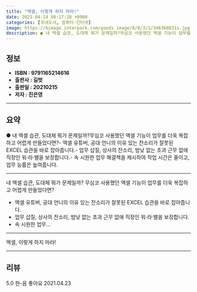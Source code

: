 ```yaml
---
title: "엑셀, 이렇게 하지 마라!"
date: 2021-04-24 08:17:28 +0900
categories: [국내도서, 컴퓨터-인터넷]
image: https://bimage.interpark.com/goods_image/8/8/3/1/346368831s.jpg
description: ● 내 엑셀 습관, 도대체 뭐가 문제일까?무심코 사용했던 엑셀 기능이 업무를 더욱 복잡하고 어렵게 만들었다면?- 엑셀 유튜버, 공대 언니의 이유 있는 잔소리가 잘못된 EXCEL 습관을 바로 잡아줍니다.- 업무 삽질, 상사의 잔소리, 밤낮 없는 초과 근무 없애 직장인 워·라·밸을 보장합
---
```


## **정보**

- **ISBN : 9791165214616**
- **출판사 : 길벗**
- **출판일 : 20210215**
- **저자 : 진은영**

------



## **요약**

●  내 엑셀 습관, 도대체 뭐가 문제일까?무심코 사용했던 엑셀 기능이 업무를 더욱 복잡하고 어렵게 만들었다면?- 엑셀 유튜버, 공대 언니의 이유 있는 잔소리가 잘못된 EXCEL 습관을 바로 잡아줍니다.- 업무 삽질, 상사의 잔소리, 밤낮 없는 초과 근무 없애 직장인 워·라·밸을 보장합니다.- 속 시원한 업무 해결책을 제시하여 작업 시간은 줄이고, 업무 능률은 높여줍니다.

------

내 엑셀 습관, 도대체 뭐가 문제일까?
무심코 사용했던 엑셀 기능이 업무를 더욱 복잡하고 어렵게 만들었다면?
- 엑셀 유튜버, 공대 언니의 이유 있는 잔소리가 잘못된 EXCEL 습관을 바로 잡아줍니다.
- 업무 삽질, 상사의 잔소리, 밤낮 없는 초과 근무 없애 직장인 워·라·밸을 보장합니다.
- 속 시원한 업무... 

------


엑셀, 이렇게 하지 마라! 

------


## **리뷰** 

5.0 한-음 좋아요 2021.04.23 <br/>